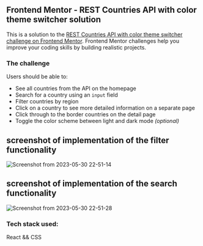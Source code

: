 ## Frontend Mentor - REST Countries API with color theme switcher solution

This is a solution to the [REST Countries API with color theme switcher challenge on Frontend Mentor](https://www.frontendmentor.io/challenges/rest-countries-api-with-color-theme-switcher-5cacc469fec04111f7b848ca). Frontend Mentor challenges help you improve your coding skills by building realistic projects. 

### The challenge

Users should be able to:

- See all countries from the API on the homepage
- Search for a country using an `input` field
- Filter countries by region
- Click on a country to see more detailed information on a separate page
- Click through to the border countries on the detail page
- Toggle the color scheme between light and dark mode *(optional)*

## screenshot of implementation of the filter functionality
![Screenshot from 2023-05-30 22-51-14](https://github.com/KaraniWachira/countries-api-challenge/assets/61309573/7f387b02-af30-48eb-bb62-1fdc961e0a9c)

## screenshot of implementation of the search functionality
![Screenshot from 2023-05-30 22-51-28](https://github.com/KaraniWachira/countries-api-challenge/assets/61309573/23a6761a-9af8-4da7-b6ff-d2a8d6cbf92e)

### Tech stack used:
React &&
CSS






